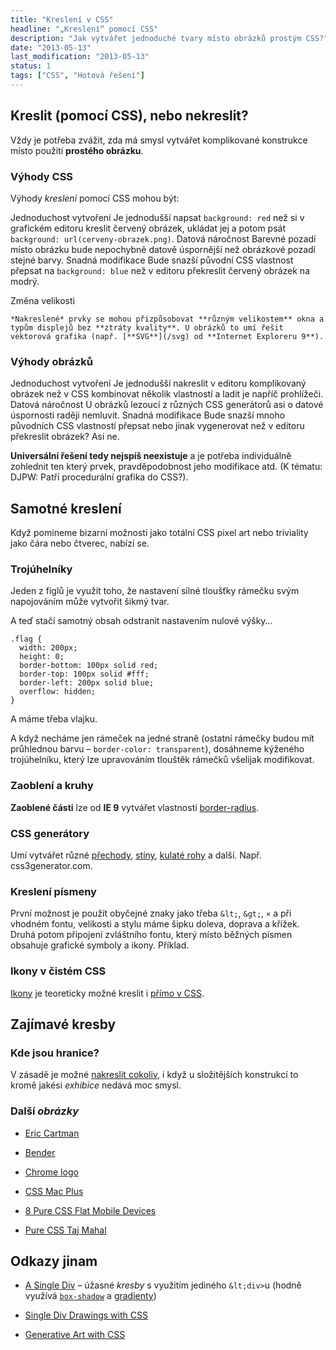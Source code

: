 ```yaml
---
title: "Kreslení v CSS"
headline: "„Kreslení“ pomocí CSS"
description: "Jak vytvářet jednoduché tvary místo obrázků prostým CSS?"
date: "2013-05-13"
last_modification: "2013-05-13"
status: 1
tags: ["CSS", "Hotová řešení"]
---
```


## Kreslit (pomocí CSS), nebo nekreslit?

Vždy je potřeba zvážit, zda má smysl vytvářet komplikované konstrukce místo použití **prostého obrázku**.

### Výhody CSS

Výhody *kreslení* pomocí CSS mohou být:

Jednoduchost vytvoření
Je jednodušší napsat `background: red` než si v grafickém editoru kreslit červený obrázek, ukládat jej a potom psát `background: url(cerveny-obrazek.png)`.
Datová náročnost
Barevné pozadí místo obrázku bude nepochybně datově úspornější než obrázkové pozadí stejné barvy.
Snadná modifikace
Bude snazší původní CSS vlastnost přepsat na `background: blue` než v editoru překreslit červený obrázek na modrý.
  
  Změna velikosti
  
    *Nakreslené* prvky se mohou přizpůsobovat **různým velikostem** okna a typům displejů bez **ztráty kvality**. U obrázků to umí řešit vektorová grafika (např. [**SVG**](/svg) od **Internet Exploreru 9**).

### Výhody obrázků

Jednoduchost vytvoření
Je jednodušší nakreslit v editoru komplikovaný obrázek než v CSS kombinovat několik vlastností a ladit je napříč prohlížeči.
Datová náročnost
U obrázků lezoucí z různých CSS generátorů asi o datové úspornosti raději nemluvit.
Snadná modifikace
Bude snazší mnoho původních CSS vlastností přepsat nebo jinak vygenerovat než v editoru překreslit obrázek? Asi ne.

**Universální řešení tedy nejspíš neexistuje** a je potřeba individuálně zohlednit ten který prvek, pravděpodobnost jeho modifikace atd. (K tématu: DJPW: Patří procedurální grafika do CSS?).

## Samotné kreslení

Když pomineme bizarní možnosti jako totální CSS pixel art nebo triviality jako čára nebo čtverec, nabízí se.

### Trojúhelníky

Jeden z fíglů je využít toho, že nastavení silné tloušťky rámečku svým napojováním může vytvořit šikmý tvar.

A teď stačí samotný obsah odstranit nastavením nulové výšky…
```
.flag {
  width: 200px;
  height: 0;
  border-bottom: 100px solid red; 
  border-top: 100px solid #fff; 
  border-left: 200px solid blue;
  overflow: hidden;
}
```

A máme třeba vlajku.

A když necháme jen rámeček na jedné straně (ostatní rámečky budou mít průhlednou barvu – `border-color: transparent`), dosáhneme kýženého trojúhelníku, který lze upravováním tlouštěk rámečků všelijak modifikovat.

### Zaoblení a kruhy

**Zaoblené části** lze od **IE 9** vytvářet vlastností [border-radius](/border-radius).

### CSS generátory

Umí vytvářet různé [přechody](/gradient), [stíny](/box-shadow), [kulaté rohy](/border-radius) a další. Např. css3generator.com.

### Kreslení písmeny

První možnost je použít obyčejné znaky jako třeba `&lt;`, `&gt;`, `×` a při vhodném fontu, velikosti a stylu máme šipku doleva, doprava a křížek.
Druhá potom připojení zvláštního fontu, který místo běžných písmen obsahuje grafické symboly a ikony. Příklad. 
  
### Ikony v čistém CSS

[Ikony](/css-ikony) je teoreticky možné kreslit i [přímo v CSS](http://nicolasgallagher.com/pure-css-gui-icons/demo/).

## Zajímavé kresby

### Kde jsou hranice?

V zásadě je možné [nakreslit cokoliv](http://www.webdesignshock.com/50-impressive-css-drawings/), i když u složitějších konstrukcí to kromě jakési *exhibice* nedává moc smysl.

### Další *obrázky*

  - [Eric Cartman](http://codepen.io/LFeh/pen/qzDCJ)

  - [Bender](http://liveweave.com/GoGhKy)

  - [Chrome logo](http://codepen.io/kevinjannis/pen/pyuix)

  - [CSS Mac Plus](http://hop.ie/blog/macplus/)

  - [8 Pure CSS Flat Mobile Devices](http://marvelapp.github.io/devices.css/)

  - [Pure CSS Taj Mahal](http://codepen.io/jannypie/full/kbdDg)

## Odkazy jinam

  - [A Single Div](http://a.singlediv.com/) – úžasné *kresby* s využitím jediného `&lt;div>`u (hodně využívá [`box-shadow`](/box-shadow) a [gradienty](/gradient))

  - [Single Div Drawings with CSS](https://hacks.mozilla.org/2014/09/single-div-drawings-with-css/)

  - [Generative Art with CSS](https://generative-art-with-css.commons.host)